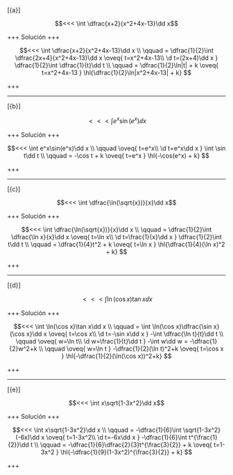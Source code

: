 [{a}]

$$<<< \int \dfrac{x+2}{x^2+4x-13}\dd x$$

+++
Solución
+++

$$<<< 
\int \dfrac{x+2}{x^2+4x-13}\dd x
\\ \qquad 
= \dfrac{1}{2}\int \dfrac{2x+4}{x^2+4x-13}\dd x
\oveq{ t=x^2+4x-13\\ \d t=(2x+4)\dd x }
\dfrac{1}{2}\int \dfrac{1}{t}\dd t
\\ \qquad 
= \dfrac{1}{2}\ln|t| + k
\oveq{ t=x^2+4x-13 }
\hl{\dfrac{1}{2}\ln|x^2+4x-13| + k}
$$

+++

---
[{b}]

$$<<< \int e^x\sin(e^x)\dd x$$

+++
Solución
+++

$$<<< 
\int e^x\sin(e^x)\dd x
\\ \qquad 
\oveq{ t=e^x\\ \d t=e^x\dd x }
\int \sin t\dd t
\\ \qquad 
= -\cos t + k
\oveq{ t=e^x }
\hl{-\cos(e^x) + k}
$$

+++

---
[{c}]

$$<<< \int \dfrac{\ln(\sqrt{x})}{x}\dd x$$

+++
Solución
+++

$$<<< 
\int \dfrac{\ln(\sqrt{x})}{x}\dd x
\\ \qquad 
= \dfrac{1}{2}\int \dfrac{\ln x}{x}\dd x
\oveq{ t=\ln x\\ \d t=\frac{1}{x}\dd x }
\dfrac{1}{2}\int t\dd t
\\ \qquad 
= \dfrac{1}{4}t^2 + k
\oveq{ t=\ln x }
\hl{\dfrac{1}{4}(\ln x)^2 + k}
$$

+++

---
[{d}]

$$<<< \int \ln(\cos x)\tan x\dd x$$

+++
Solución
+++

$$<<< 
\int \ln(\cos x)\tan x\dd x
\\ \qquad 
= \int \ln(\cos x)\dfrac{\sin x}{\cos x}\dd x
\oveq{ t=\cos x\\ \d t=-\sin x\dd x }
-\int \dfrac{\ln t}{t}\dd t
\\ \qquad 
\oveq{ w=\ln t\\ \d w=\frac{1}{t}\dd t }
-\int w\dd w
= -\dfrac{1}{2}w^2+k
\\ \qquad 
\oveq{ w=\ln t }
-\dfrac{1}{2}(\ln t)^2+k
\oveq{ t=\cos x }
\hl{-\dfrac{1}{2}(\ln(\cos x))^2+k}
$$

+++

---
[{e}]

$$<<< \int x\sqrt{1-3x^2}\dd x$$

+++
Solución
+++

$$<<< 
\int x\sqrt{1-3x^2}\dd x
\\ \qquad 
= -\dfrac{1}{6}\int \sqrt{1-3x^2}(-6x)\dd x
\oveq{ t=1-3x^2\\ \d t=-6x\dd x }
-\dfrac{1}{6}\int t^{\frac{1}{2}}\dd t
\\ \qquad 
= -\dfrac{1}{6}\dfrac{2}{3}t^{\frac{3}{2}} + k
\oveq{ t=1-3x^2 }
\hl{-\dfrac{1}{9}(1-3x^2)^{\frac{3}{2}} + k}
$$

+++